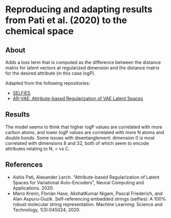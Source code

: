 # Reproducing and adapting results from Pati et al. (2020) to the chemical space
## About
Adds a loss term that is computed as the difference between the distance matrix for latent vectors at regularized dimension and the distance matrix for the desired attribute (in this case logP).

Adapted from the following repositories:
* [SELFIES](https://github.com/aspuru-guzik-group/selfies)
* [AR-VAE: Attribute-based Regularization of VAE Latent Spaces](https://github.com/ashispati/ar-vae)

## Results
The model seems to think that higher logP values are correlated with more carbon atoms, and lower logP values are correlated with more N atoms and double bonds. Some issues with disentanglement: dimension 0 is most correlated with dimensions 8 and 32, both of which seem to encode attributes relating to N, = vs C.

## References
* Ashis Pati, Alexander Lerch. "Attribute-based Regularization of Latent Spaces for Variational Auto-Encoders", Neural Computing and Applications. 2020.
* Mario Krenn, Florian Hase, AkshatKumar Nigam, Pascal Friederich, and Alan Aspuru-Guzik. Self-referencing embedded strings (selfies): A 100% robust molecular string representation. Machine Learning: Science and Technology, 1(3):045024, 2020.
